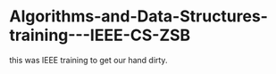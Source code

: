 # Algorithms-and-Data-Structures-training---IEEE-CS-ZSB
this was IEEE training to get our hand dirty. 
